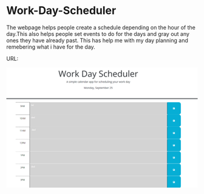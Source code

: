 # Work-Day-Scheduler

The webpage helps people create a schedule depending on the hour of the day.This also helps people set events to do for the days and gray out any ones they have already past. This has help me with my day planning and remebering what i have for the day.


URL:


![Alt text](image.png)